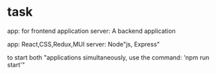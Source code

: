 # task
app: for frontend application
server: A backend application

app: React,CSS,Redux,MUI
server: Node"js, Express"

to start both "applications simultaneously, use the command: 'npm run start'"
